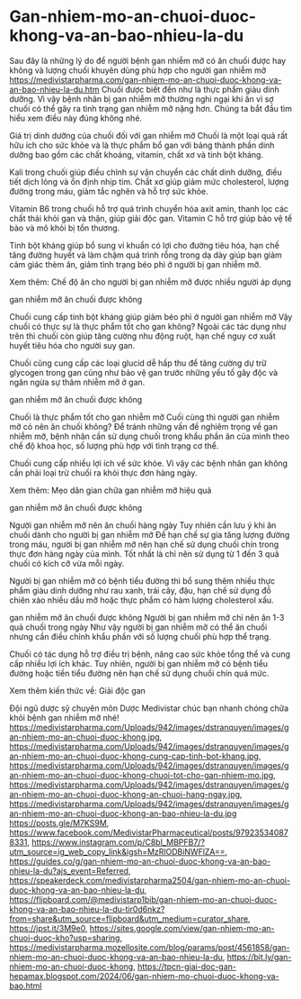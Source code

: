 # Gan-nhiem-mo-an-chuoi-duoc-khong-va-an-bao-nhieu-la-du
Sau đây là những lý do để người bệnh gan nhiễm mỡ có ăn chuối được hay không và lượng chuối khuyên dùng phù hợp cho người gan nhiễm mỡ
https://medivistarpharma.com/gan-nhiem-mo-an-chuoi-duoc-khong-va-an-bao-nhieu-la-du.htm
Chuối được biết đến như là thực phẩm giàu dinh dưỡng. Vì vậy bệnh nhân bị gan nhiễm mỡ thường nghi ngại khi ăn vì sợ chuối có thể gây ra tình trạng gan nhiễm mỡ nặng hơn. Chúng ta bắt đầu tìm hiểu xem điều này đúng không nhé.

Giá trị dinh dưỡng của chuối đối với gan nhiễm mỡ
Chuối là một loại quả rất hữu ích cho sức khỏe và là thực phẩm bổ gan với bảng thành phần dinh dưỡng bao gồm các chất khoáng, vitamin, chất xơ và tinh bột kháng.

Kali trong chuối giúp điều chỉnh sự vận chuyển các chất dinh dưỡng, điều tiết dịch lỏng và ổn định nhịp tim. Chất xơ giúp giảm mức cholesterol, lượng đường trong máu, giảm tắc nghẽn và hỗ trợ sức khỏe.

Vitamin B6 trong chuối hỗ trợ quá trình chuyển hóa axit amin, thanh lọc các chất thải khỏi gan và thận, giúp giải độc gan. Vitamin C hỗ trợ giúp bảo vệ tế bào và mô khỏi bị tổn thương.

Tinh bột kháng giúp bổ sung vi khuẩn có lợi cho đường tiêu hóa, hạn chế tăng đường huyết và làm chậm quá trình rỗng trong dạ dày giúp bạn giảm cảm giác thèm ăn, giảm tình trạng béo phì ở người bị gan nhiễm mỡ.

Xem thêm: Chế độ ăn cho người bị gan nhiễm mỡ được nhiều người áp dụng

gan nhiễm mỡ ăn chuối được không

Chuối cung cấp tinh bột kháng giúp giảm béo phì ở người gan nhiễm mỡ
Vậy chuối có thực sự là thực phẩm tốt cho gan không?
Ngoài các tác dụng như trên thì chuối còn giúp tăng cường nhu động ruột, hạn chế nguy cơ xuất huyết tiêu hóa cho người suy gan.

Chuối cũng cung cấp các loại glucid dễ hấp thu để tăng cường dự trữ glycogen trong gan cũng như bảo vệ gan trước những yếu tố gây độc và ngăn ngừa sự thâm nhiễm mỡ ở gan. 

gan nhiễm mỡ ăn chuối được không

Chuối là thực phẩm tốt cho gan nhiễm mỡ
Cuối cùng thì người gan nhiễm mỡ có nên ăn chuối không?
Để tránh những vấn đề nghiêm trọng về gan nhiễm mỡ, bệnh nhân cần sử dụng chuối trong khẩu phần ăn của mình theo chế độ khoa học, số lượng phù hợp với tình trạng cơ thể.

Chuối cung cấp nhiều lợi ích về sức khỏe. Vì vậy các bệnh nhân gan không cần phải loại trừ chuối ra khỏi thực đơn hàng ngày.

Xem thêm: Mẹo dân gian chữa gan nhiễm mỡ hiệu quả

gan nhiễm mỡ ăn chuối được không

Người gan nhiễm mỡ nên ăn chuối hàng ngày
Tuy nhiên cần lưu ý khi ăn chuối dành cho người bị gan nhiễm mỡ
Để hạn chế sự gia tăng lượng đường trong máu, người bị gan nhiễm mỡ nên hạn chế sử dụng chuối chín trong thực đơn hàng ngày của mình. Tốt nhất là chỉ nên sử dụng từ 1 đến 3 quả chuối có kích cỡ vừa mỗi ngày.

Người bị gan nhiễm mỡ có bệnh tiểu đường thì bổ sung thêm nhiều thực phẩm giàu dinh dưỡng như rau xanh, trái cây, đậu, hạn chế sử dụng đồ chiên xào nhiều dầu mỡ hoặc thực phẩm có hàm lượng cholesterol xấu.

gan nhiễm mỡ ăn chuối được không
Người bị gan nhiễm mỡ chỉ nên ăn 1-3 quả chuối trong ngày
Như vậy người bị gan nhiễm mỡ có thể ăn chuối nhưng cần điều chỉnh khẩu phần với số lượng chuối phù hợp thể trạng.

Chuối có tác dụng hỗ trợ điều trị bệnh, nâng cao sức khỏe tổng thể và cung cấp nhiều lợi ích khác. Tuy nhiên, người bị gan nhiễm mỡ có bệnh tiểu đường hoặc tiền tiểu đường nên hạn chế sử dụng chuối chín quá mức.

Xem thêm kiến thức về: Giải độc gan

Đội ngũ dược sỹ chuyên môn Dược Medivistar chúc bạn nhanh chóng chữa khỏi bệnh gan nhiễm mỡ nhé!
https://medivistarpharma.com/Uploads/942/images/dstranquyen/images/gan-nhiem-mo-an-chuoi-duoc-khong.jpg, https://medivistarpharma.com/Uploads/942/images/dstranquyen/images/gan-nhiem-mo-an-chuoi-duoc-khong-cung-cap-tinh-bot-khang.jpg, https://medivistarpharma.com/Uploads/942/images/dstranquyen/images/gan-nhiem-mo-an-chuoi-duoc-khong-chuoi-tot-cho-gan-nhiem-mo.jpg, https://medivistarpharma.com/Uploads/942/images/dstranquyen/images/gan-nhiem-mo-an-chuoi-duoc-khong-an-chuoi-hang-ngay.jpg, https://medivistarpharma.com/Uploads/942/images/dstranquyen/images/gan-nhiem-mo-an-chuoi-duoc-khong-an-bao-nhieu-la-du.jpg
https://posts.gle/M7KS9M, https://www.facebook.com/MedivistarPharmaceutical/posts/979235340878331, https://www.instagram.com/p/C8bI_MBPFB7/?utm_source=ig_web_copy_link&igsh=MzRlODBiNWFlZA==, https://guides.co/g/gan-nhiem-mo-an-chuoi-duoc-khong-va-an-bao-nhieu-la-du?ajs_event=Referred, https://speakerdeck.com/medivistarpharma2504/gan-nhiem-mo-an-chuoi-duoc-khong-va-an-bao-nhieu-la-du, https://flipboard.com/@medivistarp1bib/gan-nhiem-mo-an-chuoi-duoc-khong-va-an-bao-nhieu-la-du-tir0d6nkz?from=share&utm_source=flipboard&utm_medium=curator_share, https://jpst.it/3M9e0, https://sites.google.com/view/gan-nhiem-mo-an-chuoi-duoc-kho?usp=sharing, https://medivistarpharma.mozellosite.com/blog/params/post/4561858/gan-nhiem-mo-an-chuoi-duoc-khong-va-an-bao-nhieu-la-du, https://bit.ly/gan-nhiem-mo-an-chuoi-duoc-khong,  https://tpcn-giai-doc-gan-hepamax.blogspot.com/2024/06/gan-nhiem-mo-chuoi-duoc-khong-va-bao.html 
